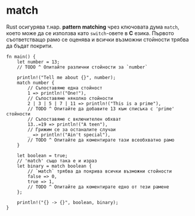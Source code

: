 # match

Rust осигурява т.нар. **pattern matching** чрез ключовата дума `match`, което може да се използва като
`switch`-овете в **C** езика. Първото съответстващо рамо се оценява и всички възможни стойности трябва да бъдат
покрити.

```rust,editable
fn main() {
    let number = 13;
    // TODO ^ Опитайте различни стойности за `number`

    println!("Tell me about {}", number);
    match number {
        // Съпоставяме една стойност
        1 => println!("One!"),
        // Съпоставяме няколко стойности
        2 | 3 | 5 | 7 | 11 => println!("This is a prime"),
        // TODO ^ Опитайте да добавите 13 към списъка с 'prime' стойности
        // Съпоставяме с включителен обхват
        13..=19 => println!("A teen"),
        // Грижим се за останалите случаи
        _ => println!("Ain't special"),
        // TODO ^ Опитайте да коментирате тази всеобхватно рамо
    }

    let boolean = true;
    // 'match' също така е и израз
    let binary = match boolean {
        // `мatch` трябва да покрива всички възможни стойности
        false => 0,
        true => 1,
        // TODO ^ Опитайте да коментирате едно от тези рамене
    };

    println!("{} -> {}", boolean, binary);
}
```
